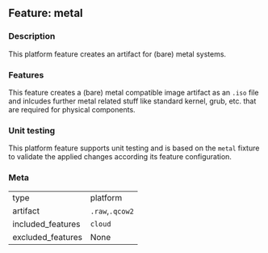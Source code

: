 ## Feature: metal
### Description
<website-feature>
This platform feature creates an artifact for (bare) metal systems.
</website-feature>

### Features
This feature creates a (bare) metal compatible image artifact as an `.iso` file and inlcudes further metal related stuff like standard kernel, grub, etc. that are required for physical components.


### Unit testing
This platform feature supports unit testing and is based on the `metal` fixture to validate the applied changes according its feature configuration.

### Meta
|||
|---|---|
|type|platform|
|artifact|`.raw`,`.qcow2`|
|included_features|`cloud`|
|excluded_features|None|
